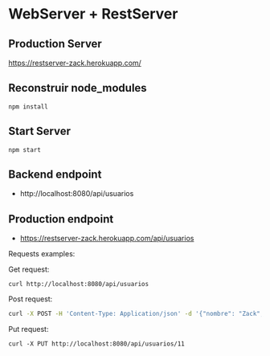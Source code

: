 # WebServer + RestServer

## Production Server

https://restserver-zack.herokuapp.com/ 

## Reconstruir node_modules

```
npm install
```

## Start Server

```
npm start
```

## Backend endpoint

* http://localhost:8080/api/usuarios


## Production endpoint

* https://restserver-zack.herokuapp.com/api/usuarios 

Requests examples: 

Get request:

```
curl http://localhost:8080/api/usuarios 
```

Post request:

```sh
curl -X POST -H 'Content-Type: Application/json' -d '{"nombre": "Zack", "edad": "20" }' http://localhost:8080/api/usuarios
```

Put request:

```
curl -X PUT http://localhost:8080/api/usuarios/11
```
